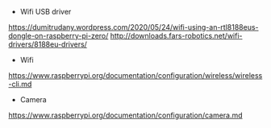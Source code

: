 
- Wifi USB driver

https://dumitrudany.wordpress.com/2020/05/24/wifi-using-an-rtl8188eus-dongle-on-raspberry-pi-zero/
http://downloads.fars-robotics.net/wifi-drivers/8188eu-drivers/

- Wifi
 
https://www.raspberrypi.org/documentation/configuration/wireless/wireless-cli.md

- Camera

https://www.raspberrypi.org/documentation/configuration/camera.md
